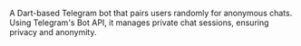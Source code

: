 A Dart-based Telegram bot that pairs users randomly for anonymous chats. Using Telegram's Bot API, it manages private chat sessions, ensuring privacy and anonymity.
